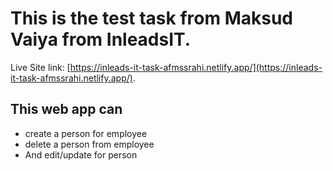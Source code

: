 # This is the test task from Maksud Vaiya from InleadsIT.

Live Site link: [https://inleads-it-task-afmssrahi.netlify.app/](https://inleads-it-task-afmssrahi.netlify.app/).

## This web app can

-   create a person for employee
-   delete a person from employee
-   And edit/update for person
